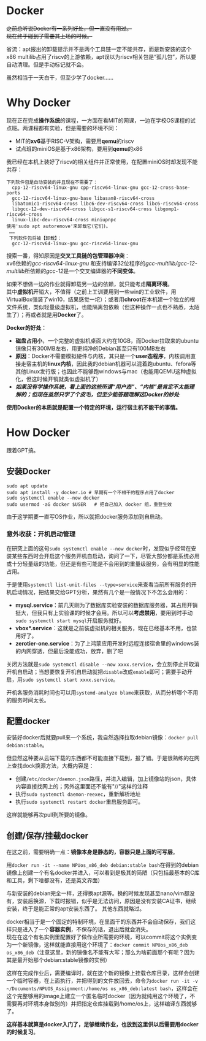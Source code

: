 # Docker

~~之前总听说Docker有一系列好处，但一直没有用过。  
现在终于碰到了需要其上场的时候。~~  

省流：apt报出的卸载提示并不是两个工具链一定不能共存，而是新安装的这个x86 multilib占用了riscv的上游依赖，apt误以为riscv相关包是“孤儿包”，所以要自动清理。但是手动标记就不会。  

虽然相当于一天白干，但至少学了docker……  

# Why Docker

现在正在完成**操作系统**的课程，一方面在看MIT的网课，一边在学校OS课程的试点班。两课程都有实验，但是需要的环境不同：  
+ MIT的**xv6**基于RISC-V架构，需要用**qemu**的riscv
+ 试点班的miniOS是基于x86架构，要用到**qemu**的x86

我已经在本机上装好了riscv的相关组件并正常使用，在配置miniOS时却发现不能共存：  
```
下列软件包是自动安装的并且现在不需要了：
  cpp-12-riscv64-linux-gnu cpp-riscv64-linux-gnu gcc-12-cross-base-ports
  gcc-12-riscv64-linux-gnu-base libasan8-riscv64-cross
  libatomic1-riscv64-cross libc6-dev-riscv64-cross libc6-riscv64-cross
  libgcc-12-dev-riscv64-cross libgcc-s1-riscv64-cross libgomp1-riscv64-cross
  linux-libc-dev-riscv64-cross miniupnpc
使用'sudo apt autoremove'来卸载它(它们)。
 ……
 下列软件包将被【卸载】：
  gcc-12-riscv64-linux-gnu gcc-riscv64-linux-gnu
```

搜索一番，得知原因是**交叉工具链的包管理器冲突**：  
xv6依赖的*gcc-riscv64-linux-gnu* 和支持编译32位程序的*gcc-multilib/gcc-12-multilib*所依赖的*gcc-12*是一个交叉编译器的**不同变体**。  

如果不想做一边的作业就得卸载另一边的依赖，就只能考虑**隔离环境**。  
其中**虚拟机**开销大，不值得（之前上工训要用到一些win的工业软件，用VirtualBox强装了win10，结果感觉一坨）；或者用**chroot**在本机建一个独立的根文件系统，类似轻量级虚拟机，也能隔离包依赖（但这种操作一点也不熟悉，太陌生了）；再或者就是用**Docker**了。  

**Docker的好处**：  
+ **磁盘占用小**，一个完整的虚拟机桌面大约在10GB，而Docker拉取来的ubuntu镜像只有300MB左右，用更纯净的Debian甚至只有100MB左右
+ **原因**：Docker不需要模拟硬件与内核，其只是一个**user态程序**，内核调用直接走宿主机的**linux内核**，因此我的debian机器可以混着跑ubuntu、fefora等其他Linux发行版；也因此不能够跑windows与mac（也能用QEMU这种虚拟化，但这时候开销就类似虚拟机了）
+ ***如果没有学操作系统，看上面的这些所谓“用户态”、“内核”是肯定不太能理解的；但现在虽然只学了个皮毛，但至少能答题理解这Docker的妙处***  

**使用Docker的本质就是配置一个特定的环境，运行宿主机不能干的事情。**  

# How Docker

跟着GPT搞。  

## 安装Docker

```
sudo apt update
sudo apt install -y docker.io # 早期有一个不相干的程序占用了docker
sudo systemctl enable --now docker
sudo usermod -aG docker $USER   # 把自己加入 docker 组，重登生效
```

由于这学期要一直写OS作业，所以就把docker服务添加到自启动。  

### 意外收获：开机启动管理

在研究上面的这句`sudo systemctl enable --now docker`时，发现似乎经常在安装某些东西时会开启这个服务开机自启动，询问了一下，尽管大部分都是系统必用或十分轻量级的功能，但还是有些可能是不会用到的重量级服务，会有明显的性能占用。  

于是使用`systemctl list-unit-files --type=service`来查看当前所有服务的开机启动情况，把结果交给GPT分析，果然有几个是一般情况下不怎么会用的：  
+ **mysql.service**：前几天刚为了数据库实验安装的数据库服务器，其占用开销挺大，但我只有上实验课的时候才会用。所以可以**考虑禁用**，要用到时手动`sudo systemctl start mysql`开启服务就好。
+ **vbox\*.service**：这就是之前装虚拟机的相关服务，现在已经基本不用，也禁用好了。
+ **zerotier-one.service**：为了上鸿蒙应用开发时远程连接宿舍里的windows装的内网穿透，但最后没能成功，放弃，删了吧  

关闭方法就是`sudo systemctl disable --now xxxx.service`，会立刻停止并取消开机自启动；当想要恢复开机自启动就把`disable`改成`enable`即可；需要手动开启，用`sudo systemctl start xxxx.service`。  

开机各服务消耗时间也可以用`systemd-analyze blame`来获取，从而分析哪个不用的服务时间太长。  

## 配置docker

安装好docker后就要pull来一个系统，我自然选择拉取debian镜像：`docker pull debian:stable`。  

但显然这种要从云端下载的东西都不可能直接下载到，报了错。于是很熟练的在网上查找dock换源方法，大概内容是：  
+ 创建`/etc/docker/daemon.json`路径，并进入编辑，加上镜像站的json，具体内容直接找网上的；另外这里面还不能有"//"这样的注释
+ 执行`sudo systemctl daemon-reexec`，重新解析地址
+ 执行`sudo systemctl restart docker`重启服务即可。

这样就能够再次pull到所要的镜像。  

## 创建/保存/挂载docker

在这之前，需要明确一点：**镜像本身是静态的，容器只是上面的可写层**。  

用`docker run -it --name NPUos_x86_deb debian:stable bash`在得到的debian镜像上创建一个有名docker并进入，可以看到是极其的简陋（只包括最基本的C库和工具，剩下啥都没有，还是英文界面）  

与新安装的debian完全一样，还得换apt源等。换的时候发现甚至nano/vim都没有，安装后换源，下载时报错，似乎是无法访问，原因是没有安装CA证书，继续安装，终于是能正常的apt安装东西了。  其他东西就略过。  

docker相当于是一个固定的特制环境，在里面干的东西并不会自动保存，我们这样只是进入了一个**容器实例**，不保存的话，退出后就会消失。  
现在在这个有名实例里配置好了做作业所需要的环境，可以commit将这个实例变为一个新镜像，这样就能直接用这个环境了：`docker commit NPUos_x86_deb os_x86_deb`（注意这里，新的镜像名不能有大写；那么为啥前面那个有呢？因为其是最开始那个debian:stable镜像的实例）  

这样在完成作业后，需要编译时，就在这个新的镜像上挂载仓库目录，这样会创建一个临时容器，在上面执行，并把得到的文件放回去，命令为`docker run -it -v ~/Documents/NPUOS_Assignment:/home/os os_x86_deb:latest bash`，这样会在这个完整够用的image上建立一个匿名临时docker（因为就纯用这个环境了，不需要再对环境本身做别的）并把指定仓库挂载到/home/os上，这样编译东西就够了。  

**这样基本就算是docker入门了，足够继续作业，也放到这里供以后需要用docker的时候复习**。  
